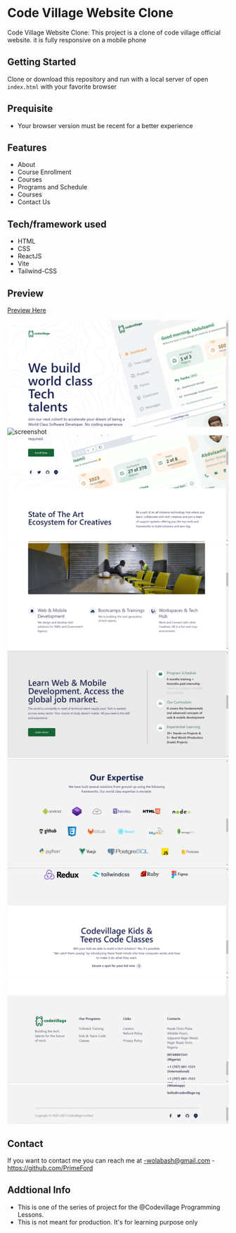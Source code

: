 # Code Village Website Clone

Code Village Website Clone: This project is a clone of code village official website. it is fully responsive on a mobile phone

## Getting Started

Clone or download this repository and run with a local server of open `index.html` with your favorite browser

## Prequisite

- Your browser version must be recent for a better experience

## Features

- About
- Course Enrollment
- Courses
- Programs and Schedule
- Courses
- Contact Us

## Tech/framework used

- HTML
- CSS
- ReactJS
- Vite
- Tailwind-CSS

## Preview

[Preview Here](https://beautiful-heliotrope-b80911.netlify.app)

![screenshot](./public/image/snip.png)
![screenshot](./public/image/snip1.png)
![screenshot](./public/image/snip2.png)
![screenshot](./public/image/snip3.png)
![screenshot](./public/image/snip4.png)
![screenshot](./public/image/snip5.png)
![screenshot](./public/image/snip6.png)
![screenshot](./public/image/snip7.png)
![screenshot](./public/image/snip8.png)

## Contact

If you want to contact me you can reach me at
-wolabash@gmail.com -https://github.com/PrimeFord

## Addtional Info

- This is one of the series of project for the @Codevillage Programming Lessons.
- This is not meant for production. It's for learning purpose only
